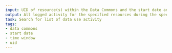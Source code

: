 ```yaml
---
input: UID of resource(s) within the Data Commons and the start date and end date of the time window of interest
output: All logged activity for the specified resources during the specified time window
task: Search for list of data use activity
tags:
- data commons
- start date
- time window
- uid
---
```

